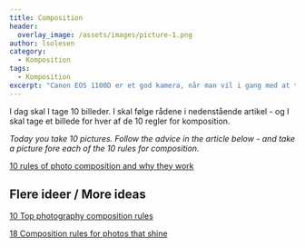```yaml
---
title: Composition
header:
  overlay_image: /assets/images/picture-1.png
author: lsolesen
category:
  - Komposition
tags:
  - Komposition
excerpt: "Canon EOS 1100D er et god kamera, når man vil i gang med at tage billeder. Det koster omkring 2200 kroner med et standardobjektiv."
---
```


I dag skal I tage 10 billeder. I skal følge rådene i nedenstående artikel - og I skal tage et billede for hver af de 10 regler for komposition.

_Today you take 10 pictures. Follow the advice in the article below - and take a picture fore each of the 10 rules for composition._

[10 rules of photo composition and why they work](http://www.digitalcameraworld.com/2012/04/12/10-rules-of-photo-composition-and-why-they-work/)

## Flere ideer / More ideas

[10 Top photography composition rules](http://www.photographymad.com/pages/view/10-top-photography-composition-rules)

[18 Composition rules for photos that shine](http://www.digital-photo-secrets.com/tip/3372/18-composition-rules-for-photos-that-shine/)

